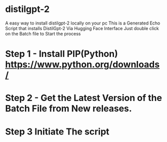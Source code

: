 # distilgpt-2
A easy way to install distilgpt-2 locally on your pc
This is a Generated Echo Script that installs DistilGpt-2 Via Hugging Face Interface
Just double click on the Batch file to Start the process
# Step 1 - Install PIP(Python) **https://www.python.org/downloads/**
# Step 2 - Get the Latest Version of the Batch File from New releases.
# Step 3 Initiate The script
